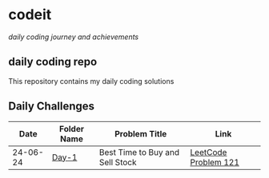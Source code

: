 # codeit
*daily coding journey and achievements*

## daily coding repo
This repository contains my daily coding solutions

## Daily Challenges
| Date       | Folder Name          | Problem Title      | Link                                      |
|------------|----------------------|--------------------|-------------------------------------------|
| 24-06-24   | [Day-1](https://github.com/manavvgarg/leetcode/tree/main/day1) | Best Time to Buy and Sell Stock | [LeetCode Problem 121](https://leetcode.com/problems/best-time-to-buy-and-sell-stock/) |

